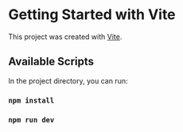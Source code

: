 # Getting Started with Vite

This project was created with [Vite](https://vitejs.dev/).

## Available Scripts

In the project directory, you can run:

### `npm install`
### `npm run dev`